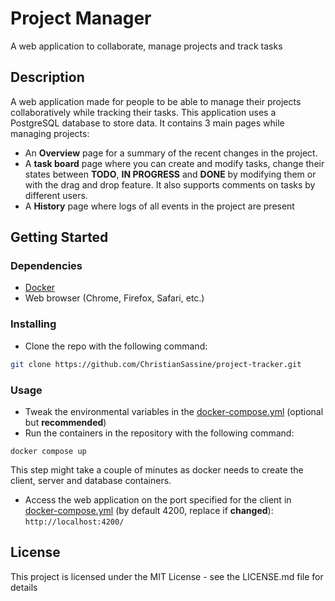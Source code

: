 # Project Manager
A web application to collaborate, manage projects and track tasks

## Description

A web application made for people to be able to manage their projects collaboratively while tracking their tasks. This application uses a PostgreSQL database to store data. It contains 3 main pages while managing projects: 

* An **Overview** page for a summary of the recent changes in the project.
* A **task board** page where you can create and modify tasks, change their states between **TODO**, **IN PROGRESS** and **DONE** by modifying them or with the drag and drop feature. It also supports comments on tasks by different users.
* A **History** page where logs of all events in the project are present

## Getting Started

### Dependencies

* [Docker](https://docs.docker.com/get-docker/)
* Web browser (Chrome, Firefox, Safari, etc.)

### Installing
* Clone the repo with the following command:
```bash
git clone https://github.com/ChristianSassine/project-tracker.git
```

### Usage
* Tweak the environmental variables in the [docker-compose.yml](https://github.com/ChristianSassine/project-tracker/blob/master/docker-compose.yml) (optional but **recommended**)
* Run the containers in the repository with the following command:
```shell
docker compose up
```
This step might take a couple of minutes as docker needs to create the client, server and database containers.

* Access the web application on the port specified for the client in [docker-compose.yml](https://github.com/ChristianSassine/project-tracker/blob/master/docker-compose.yml) (by default 4200, replace if **changed**): `http://localhost:4200/`

## License

This project is licensed under the MIT License - see the LICENSE.md file for details
